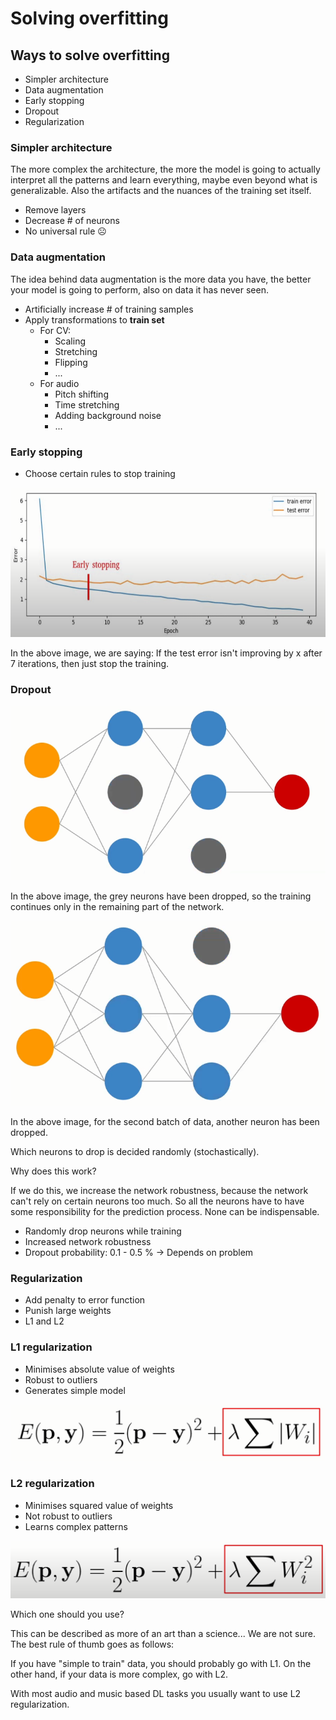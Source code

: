 # Solving overfitting

## Ways to solve overfitting

- Simpler architecture
- Data augmentation
- Early stopping
- Dropout
- Regularization

### Simpler architecture

The more complex the architecture, the more the model is going to actually interpret all the patterns and learn everything, maybe even beyond what is generalizable. Also the artifacts and the nuances of the training set itself.

- Remove layers
- Decrease # of neurons
- No universal rule ☹️

### Data augmentation

The idea behind data augmentation is the more data you have, the better your model is going to perform, also on data it has never seen.

- Artificially increase # of training samples
- Apply transformations to **train set**
    - For CV:
        - Scaling
        - Stretching
        - Flipping
        - ...
    - For audio
        - Pitch shifting
        - Time stretching
        - Adding background noise
        - ...

### Early stopping

- Choose certain rules to stop training

![Untitled](0.png)

In the above image, we are saying: If the test error isn't improving by x after 7 iterations, then just stop the training.

### Dropout

![Untitled](1.png)

In the above image, the grey neurons have been dropped, so the training continues only in the remaining part of the network.

![Untitled](2.png)

In the above image, for the second batch of data, another neuron has been dropped. 

Which neurons to drop is decided randomly (stochastically). 

Why does this work?

If we do this, we increase the network robustness, because the network can't rely on certain neurons too much. So all the neurons have to have some responsibility for the prediction process. None can be indispensable.

- Randomly drop neurons while training
- Increased network robustness
- Dropout probability: 0.1 - 0.5 % → Depends on problem

### Regularization

- Add penalty to error function
- Punish large weights
- L1 and L2

### L1 regularization

- Minimises absolute value of weights
- Robust to outliers
- Generates simple model

![Untitled](3.png)

### L2 regularization

- Minimises squared value of weights
- Not robust to outliers
- Learns complex patterns

![Untitled](4.png)

Which one should you use?

This can be described as more of an art than a science... We are not sure. The best rule of thumb goes as follows:

If you have "simple to train" data, you should probably go with L1. On the other hand, if your data is more complex, go with L2. 

With most audio and music based DL tasks you usually want to use L2 regularization.